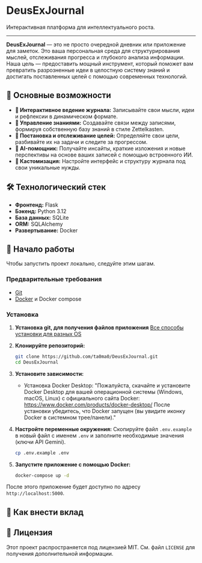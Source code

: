 # DeusExJournal

Интерактивная платформа для интеллектуального роста.


---

**DeusExJournal** — это не просто очередной дневник или приложение для заметок. Это ваша персональная среда для структурирования мыслей, отслеживания прогресса и глубокого анализа информации. Наша цель — предоставить мощный инструмент, который поможет вам превратить разрозненные идеи в целостную систему знаний и достигать поставленных целей с помощью современных технологий.

## 🚀 Основные возможности

*   **🧠 Интерактивное ведение журнала:** Записывайте свои мысли, идеи и рефлексии в динамическом формате.
*   **🔗 Управление знаниями:** Создавайте связи между записями, формируя собственную базу знаний в стиле Zettelkasten.
*   **🎯 Постановка и отслеживание целей:** Определяйте свои цели, разбивайте их на задачи и следите за прогрессом.
*   **🤖 AI-помощник:** Получайте инсайты, краткие изложения и новые перспективы на основе ваших записей с помощью встроенного ИИ.
*   **🎨 Кастомизация:** Настройте интерфейс и структуру журнала под свои уникальные нужды.

## 🛠️ Технологический стек

*   **Фронтенд:** Flask
*   **Бэкенд:** Python 3.12
*   **База данных:** SQLite
*   **ORM:** SQLAlchemy
*   **Развертывание:** Docker

## 🏁 Начало работы

Чтобы запустить проект локально, следуйте этим шагам.

### Предварительные требования

*   [Git](https://git-scm.com/book/ru/v2/%D0%92%D0%B2%D0%B5%D0%B4%D0%B5%D0%BD%D0%B8%D0%B5-%D0%A3%D1%81%D1%82%D0%B0%D0%BD%D0%BE%D0%B2%D0%BA%D0%B0-Git)
*   [Docker](https://www.docker.com/) и Docker compose

### Установка

1. **Установка git, для получения файлов приложения**
    [Все способы установки для разных OS](https://git-scm.com/book/ru/v2/%D0%92%D0%B2%D0%B5%D0%B4%D0%B5%D0%BD%D0%B8%D0%B5-%D0%A3%D1%81%D1%82%D0%B0%D0%BD%D0%BE%D0%B2%D0%BA%D0%B0-Git)

2.  **Клонируйте репозиторий:**
    ```bash
    git clone https://github.com/ta0ma0/DeusExJournal.git
    cd DeusExJournal
    ```

3.  **Установите зависимости:**
    - Установка Docker Desktop: 
    "Пожалуйста, скачайте и установите Docker Desktop для вашей операционной системы (Windows, macOS, Linux) с официального сайта Docker: https://www.docker.com/products/docker-desktop/
    После установки убедитесь, что Docker запущен (вы увидите иконку Docker в системном трее/панели)."

4.  **Настройте переменные окружения:**
    Скопируйте файл `.env.example` в новый файл с именем `.env` и заполните необходимые значения (ключи API Gemini).
    ```bash
    cp .env.example .env
    ```

5.  **Запустите приложение с помощью Docker:**
    ```bash
    docker-compose up -d
    ```


После этого приложение будет доступно по адресу `http://localhost:5000`.

## 🤝 Как внести вклад


## 📄 Лицензия

Этот проект распространяется под лицензией MIT. См. файл `LICENSE` для получения дополнительной информации.
